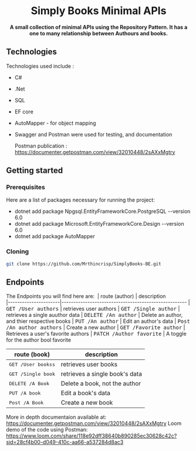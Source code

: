 <h1 align="center" style="font-weight: bold;">Simply Books Minimal APIs</h1>

<p align="center">
    <b>A small collection of minimal APIs using the Repository Pattern.  It has a one to many relationship between Authours and books. </b>
</p>

<h2 id="technologies">Technologies</h2>

 Technologies used include :
- C#
- .Net
- SQL
- EF core
- AutoMapper - for object mapping
- Swagger and Postman were used for testing, and documentation
  
  Postman publication : https://documenter.getpostman.com/view/32010448/2sAXxMgtry

<h2 id="started">Getting started</h2>

<h3>Prerequisites</h3>

Here are a list of packages necessary for running the project:

- dotnet add package Npgsql.EntityFrameworkCore.PostgreSQL --version 6.0
- dotnet add package Microsoft.EntityFrameworkCore.Design --version 6.0
- dotnet add package AutoMapper

<h3>Cloning</h3>

```bash
git clone https://github.com/Mrthincrisp/SimplyBooks-BE.git
```

<h2 id="routes">Endpoints</h2>

The Endpoints you will find here are:
​
| route (author)              | description                                          
|----------------------|-----------------------------------------------------
| <kbd>GET /User authors</kbd>     | retrieves user authors 
| <kbd>GET /Single author</kbd>     | retrieves a single auuthor data 
| <kbd>DELETE /An author</kbd>     | Delete an author, and thier respective books 
| <kbd>PUT /An author</kbd>     | Edit an author's data
| <kbd>Post /An author authors</kbd>     | Create a new author 
| <kbd>GET /Favorite author</kbd>     | Retrieves a user's favorite authors 
| <kbd>PATCH /Author favorite</kbd>     | A toggle for the author bool favorite 

| route (book)              | description                                          
|----------------------|-----------------------------------------------------
| <kbd>GET /User bookss</kbd>     | retrieves user books
| <kbd>GET /Single book</kbd>     | retrieves a single book's data 
| <kbd>DELETE /A Book</kbd>     | Delete a book, not the author 
| <kbd>PUT /A book</kbd>     | Edit a book's data
| <kbd>Post /A Book</kbd>     | Create a new book 

More in depth documentaion available at: https://documenter.getpostman.com/view/32010448/2sAXxMgtry
Loom demo of the code using Postman: https://www.loom.com/share/118e92dff38640b890285ec30628c42c?sid=28cf4b00-d049-410c-aa66-a537284d8ac3
